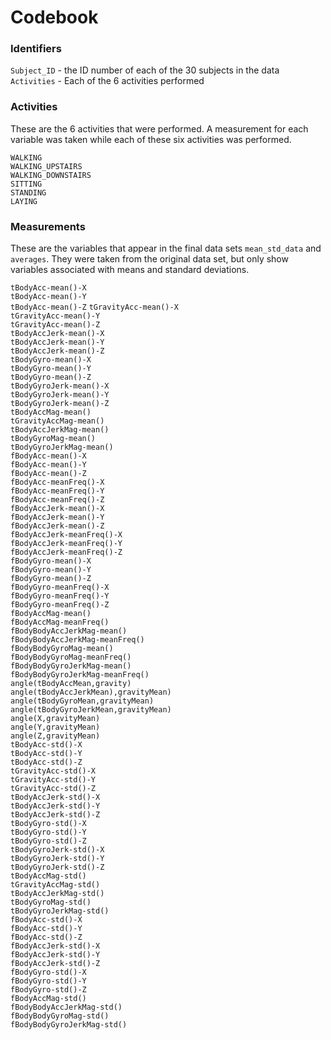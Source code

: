 # Codebook

### Identifiers
`Subject_ID` - the ID number of each of the 30 subjects in the data  
`Activities` - Each of the 6 activities performed

### Activities  
These are the 6 activities that were performed. A measurement for each variable was taken while each of these six activities was performed.  

`WALKING`  
`WALKING_UPSTAIRS`  
`WALKING_DOWNSTAIRS`  
`SITTING`  
`STANDING`  
`LAYING`  


### Measurements
These are the variables that appear in the final data sets `mean_std_data` and `averages`. They were taken from the original data set, but only show variables associated with means and standard deviations.  

`tBodyAcc-mean()-X`                    
`tBodyAcc-mean()-Y`                   
`tBodyAcc-mean()-Z`
`tGravityAcc-mean()-X`                
`tGravityAcc-mean()-Y`                 
`tGravityAcc-mean()-Z`                
`tBodyAccJerk-mean()-X`                
`tBodyAccJerk-mean()-Y`               
`tBodyAccJerk-mean()-Z`                
`tBodyGyro-mean()-X`                  
`tBodyGyro-mean()-Y`                   
`tBodyGyro-mean()-Z`                  
`tBodyGyroJerk-mean()-X`               
`tBodyGyroJerk-mean()-Y`              
`tBodyGyroJerk-mean()-Z`               
`tBodyAccMag-mean()`                  
`tGravityAccMag-mean()`                
`tBodyAccJerkMag-mean()`              
`tBodyGyroMag-mean()`                  
`tBodyGyroJerkMag-mean()`             
`fBodyAcc-mean()-X`                    
`fBodyAcc-mean()-Y`                   
`fBodyAcc-mean()-Z`                    
`fBodyAcc-meanFreq()-X`               
`fBodyAcc-meanFreq()-Y`                
`fBodyAcc-meanFreq()-Z`               
`fBodyAccJerk-mean()-X`                
`fBodyAccJerk-mean()-Y`               
`fBodyAccJerk-mean()-Z`                
`fBodyAccJerk-meanFreq()-X`           
`fBodyAccJerk-meanFreq()-Y`            
`fBodyAccJerk-meanFreq()-Z`           
`fBodyGyro-mean()-X`                   
`fBodyGyro-mean()-Y`                  
`fBodyGyro-mean()-Z`                  
`fBodyGyro-meanFreq()-X`              
`fBodyGyro-meanFreq()-Y`               
`fBodyGyro-meanFreq()-Z`              
`fBodyAccMag-mean()`               
`fBodyAccMag-meanFreq()`              
`fBodyBodyAccJerkMag-mean()`       
`fBodyBodyAccJerkMag-meanFreq()`         
`fBodyBodyGyroMag-mean()`              
`fBodyBodyGyroMag-meanFreq()`         
`fBodyBodyGyroJerkMag-mean()`          
`fBodyBodyGyroJerkMag-meanFreq()`     
`angle(tBodyAccMean,gravity)`   
`angle(tBodyAccJerkMean),gravityMean)`  
`angle(tBodyGyroMean,gravityMean)`     
`angle(tBodyGyroJerkMean,gravityMean)`  
`angle(X,gravityMean)`                  
`angle(Y,gravityMean)`                
`angle(Z,gravityMean)`                 
`tBodyAcc-std()-X`                    
`tBodyAcc-std()-Y`                     
`tBodyAcc-std()-Z`                    
`tGravityAcc-std()-X`                  
`tGravityAcc-std()-Y`                 
`tGravityAcc-std()-Z`                  
`tBodyAccJerk-std()-X`                
`tBodyAccJerk-std()-Y`                 
`tBodyAccJerk-std()-Z`                
`tBodyGyro-std()-X`                    
`tBodyGyro-std()-Y`                   
`tBodyGyro-std()-Z`                    
`tBodyGyroJerk-std()-X`               
`tBodyGyroJerk-std()-Y`                
`tBodyGyroJerk-std()-Z`               
`tBodyAccMag-std()`                 
`tGravityAccMag-std()`               
`tBodyAccJerkMag-std()`                
`tBodyGyroMag-std()`              
`tBodyGyroJerkMag-std()`               
`fBodyAcc-std()-X`                    
`fBodyAcc-std()-Y`                     
`fBodyAcc-std()-Z`                    
`fBodyAccJerk-std()-X`                 
`fBodyAccJerk-std()-Y`                
`fBodyAccJerk-std()-Z`                 
`fBodyGyro-std()-X`                   
`fBodyGyro-std()-Y`                    
`fBodyGyro-std()-Z`                   
`fBodyAccMag-std()`                     
`fBodyBodyAccJerkMag-std()`           
`fBodyBodyGyroMag-std()`               
`fBodyBodyGyroJerkMag-std()`    

